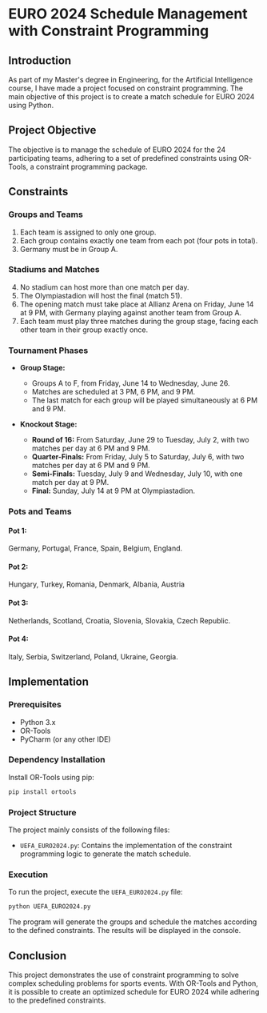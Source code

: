# EURO 2024 Schedule Management with Constraint Programming

## Introduction

As part of my Master's degree in Engineering, for the Artificial Intelligence course, I have made a project focused on constraint programming. The main objective of this project is to create a match schedule for EURO 2024 using Python.

## Project Objective

The objective is to manage the schedule of EURO 2024 for the 24 participating teams, adhering to a set of predefined constraints using OR-Tools, a constraint programming package.

## Constraints

### Groups and Teams

1. Each team is assigned to only one group.
2. Each group contains exactly one team from each pot (four pots in total).
3. Germany must be in Group A.

### Stadiums and Matches

4. No stadium can host more than one match per day.
5. The Olympiastadion will host the final (match 51).
6. The opening match must take place at Allianz Arena on Friday, June 14 at 9 PM, with Germany playing against another team from Group A.
7. Each team must play three matches during the group stage, facing each other team in their group exactly once.

### Tournament Phases

- **Group Stage:**
  - Groups A to F, from Friday, June 14 to Wednesday, June 26.
  - Matches are scheduled at 3 PM, 6 PM, and 9 PM.
  - The last match for each group will be played simultaneously at 6 PM and 9 PM.

- **Knockout Stage:**
  - **Round of 16:** From Saturday, June 29 to Tuesday, July 2, with two matches per day at 6 PM and 9 PM.
  - **Quarter-Finals:** From Friday, July 5 to Saturday, July 6, with two matches per day at 6 PM and 9 PM.
  - **Semi-Finals:** Tuesday, July 9 and Wednesday, July 10, with one match per day at 9 PM.
  - **Final:** Sunday, July 14 at 9 PM at Olympiastadion.
### Pots and Teams
#### Pot 1:
Germany, 
Portugal, 
France, 
Spain, 
Belgium, 
England. 

#### Pot 2:

Hungary, 
Turkey, 
Romania, 
Denmark, 
Albania, 
Austria

#### Pot 3:

Netherlands, 
Scotland, 
Croatia, 
Slovenia, 
Slovakia, 
Czech Republic.

#### Pot 4:

Italy, 
Serbia,
Switzerland, 
Poland, 
Ukraine, 
Georgia.

## Implementation

### Prerequisites

- Python 3.x
- OR-Tools
- PyCharm (or any other IDE)

### Dependency Installation

Install OR-Tools using pip:

```bash
pip install ortools
```

### Project Structure

The project mainly consists of the following files:

- `UEFA_EURO2024.py`: Contains the implementation of the constraint programming logic to generate the match schedule.

### Execution

To run the project, execute the `UEFA_EURO2024.py` file:

```bash
python UEFA_EURO2024.py
```

The program will generate the groups and schedule the matches according to the defined constraints. The results will be displayed in the console.

## Conclusion

This project demonstrates the use of constraint programming to solve complex scheduling problems for sports events. With OR-Tools and Python, it is possible to create an optimized schedule for EURO 2024 while adhering to the predefined constraints.


